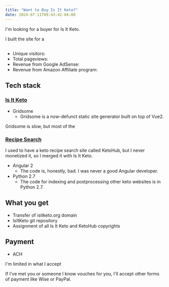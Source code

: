 ```yaml
---
title: "Want to Buy Is It Keto?"
date: 2024-07-11T09:43:42-04:00
---
```


I'm looking for a buyer for Is It Keto.

I built the site for a

##

- Unique visitors:
- Total pageviews:
- Revenue from Google AdSense:
- Revenue from Amazon Affiliate program:

## Tech stack

### [Is It Keto](https://isitketo.org)

- Gridsome
  - Gridsome is a now-defunct static site generator built on top of Vue2.

Gridsome is slow, but most of the

### [Recipe Search](https://recipe-search.isitketo.org)

I used to have a keto recipe search site called KetoHub, but I never monetized it, so I merged it with Is It Keto.

- Angular 2
  - The code is, honestly, bad. I was never a good Angular developer.
- Python 2.7
  - The code for indexing and postprocessing other keto websites is in Python 2.7.

## What you get

- Transfer of isitketo.org domain
- IsItKeto git repository
- Assignment of all Is It Keto and KetoHub copyrights

## Payment

- ACH

I'm limited in what I accept

If I've met you or someone I know vouches for you, I'll accept other forms of payment like Wise or PayPal.
